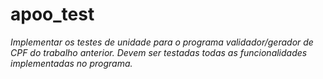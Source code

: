 # apoo_test

*Implementar os testes de unidade para o programa validador/gerador de CPF do trabalho anterior. Devem ser testadas todas as funcionalidades implementadas no programa.*
